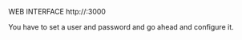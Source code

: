 WEB INTERFACE
http://<ip address>:3000

You have to set a user and password and go ahead and configure it.
